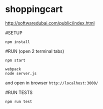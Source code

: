 # shoppingcart
http://softwaredubai.com/public/index.html

#SETUP
```
npm install
```

#RUN (open 2 terminal tabs)
```
npm start

webpack
node server.js
```
and open in browser `http://localhost:3000/`
 
#RUN TESTS
```
npm run test
```